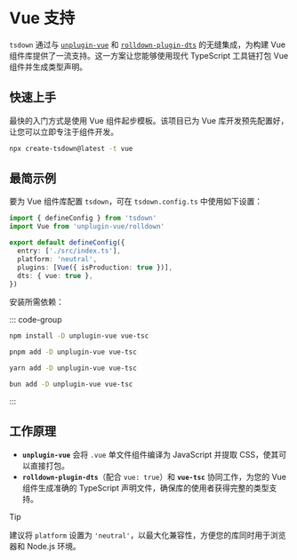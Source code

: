 # Vue 支持

`tsdown` 通过与 [`unplugin-vue`](https://github.com/unplugin/unplugin-vue) 和 [`rolldown-plugin-dts`](https://github.com/sxzz/rolldown-plugin-dts) 的无缝集成，为构建 Vue 组件库提供了一流支持。这一方案让您能够使用现代 TypeScript 工具链打包 Vue 组件并生成类型声明。

## 快速上手

最快的入门方式是使用 Vue 组件起步模板。该项目已为 Vue 库开发预先配置好，让您可以立即专注于组件开发。

```bash
npx create-tsdown@latest -t vue
```

## 最简示例

要为 Vue 组件库配置 `tsdown`，可在 `tsdown.config.ts` 中使用如下设置：

```ts [tsdown.config.ts]
import { defineConfig } from 'tsdown'
import Vue from 'unplugin-vue/rolldown'

export default defineConfig({
  entry: ['./src/index.ts'],
  platform: 'neutral',
  plugins: [Vue({ isProduction: true })],
  dts: { vue: true },
})
```

安装所需依赖：

::: code-group

```sh [npm]
npm install -D unplugin-vue vue-tsc
```

```sh [pnpm]
pnpm add -D unplugin-vue vue-tsc
```

```sh [yarn]
yarn add -D unplugin-vue vue-tsc
```

```sh [bun]
bun add -D unplugin-vue vue-tsc
```

:::

## 工作原理

- **`unplugin-vue`** 会将 `.vue` 单文件组件编译为 JavaScript 并提取 CSS，使其可以直接打包。
- **`rolldown-plugin-dts`**（配合 `vue: true`）和 **`vue-tsc`** 协同工作，为您的 Vue 组件生成准确的 TypeScript 声明文件，确保库的使用者获得完整的类型支持。

> [!TIP]
> 建议将 `platform` 设置为 `'neutral'`，以最大化兼容性，方便您的库同时用于浏览器和 Node.js 环境。
